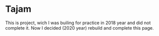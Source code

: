  # Tajam

 This is project, wich I was builing for practice in 2018 year and did not complete it.
 Now I decided (2020 year) rebuild and complete this page.